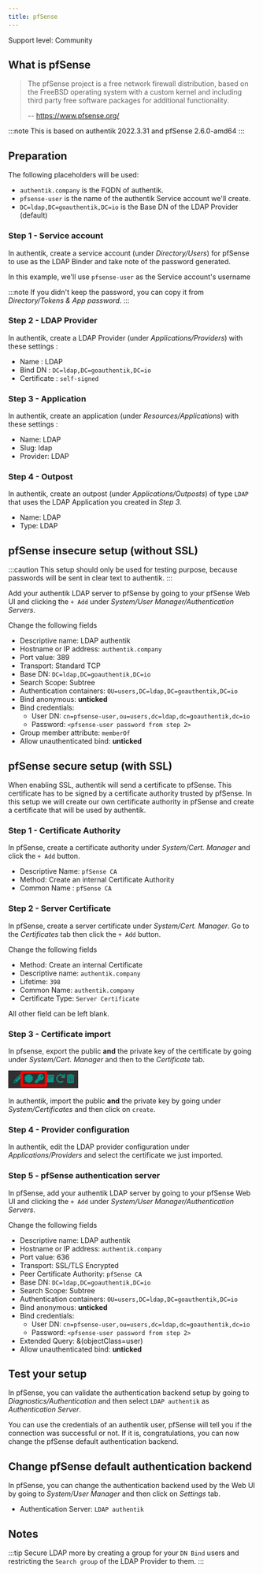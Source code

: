 ```yaml
---
title: pfSense
---
```


<span class="badge badge--secondary">Support level: Community</span>

## What is pfSense

> The pfSense project is a free network firewall distribution, based on the FreeBSD operating system with a custom kernel and including third party free software packages for additional functionality.
>
> -- https://www.pfsense.org/

:::note
This is based on authentik 2022.3.31 and pfSense 2.6.0-amd64
:::

## Preparation

The following placeholders will be used:

-   `authentik.company` is the FQDN of authentik.
-   `pfsense-user` is the name of the authentik Service account we'll create.
-   `DC=ldap,DC=goauthentik,DC=io` is the Base DN of the LDAP Provider (default)

### Step 1 - Service account

In authentik, create a service account (under _Directory/Users_) for pfSense to use as the LDAP Binder and take note of the password generated.

In this example, we'll use `pfsense-user` as the Service account's username

:::note
If you didn't keep the password, you can copy it from _Directory/Tokens & App password_.
:::

### Step 2 - LDAP Provider

In authentik, create a LDAP Provider (under _Applications/Providers_) with these settings :

-   Name : LDAP
-   Bind DN : `DC=ldap,DC=goauthentik,DC=io`
-   Certificate : `self-signed`

### Step 3 - Application

In authentik, create an application (under _Resources/Applications_) with these settings :

-   Name: LDAP
-   Slug: ldap
-   Provider: LDAP

### Step 4 - Outpost

In authentik, create an outpost (under _Applications/Outposts_) of type `LDAP` that uses the LDAP Application you created in _Step 3_.

-   Name: LDAP
-   Type: LDAP

## pfSense insecure setup (without SSL)

:::caution
This setup should only be used for testing purpose, because passwords will be sent in clear text to authentik.
:::

Add your authentik LDAP server to pfSense by going to your pfSense Web UI and clicking the `+ Add` under _System/User Manager/Authentication Servers_.

Change the following fields

-   Descriptive name: LDAP authentik
-   Hostname or IP address: `authentik.company`
-   Port value: 389
-   Transport: Standard TCP
-   Base DN: `DC=ldap,DC=goauthentik,DC=io`
-   Search Scope: Subtree
-   Authentication containers: `OU=users,DC=ldap,DC=goauthentik,DC=io`
-   Bind anonymous: **unticked**
-   Bind credentials:
    -   User DN: `cn=pfsense-user,ou=users,dc=ldap,dc=goauthentik,dc=io`
    -   Password: `<pfsense-user password from step 2>`
-   Group member attribute: `memberOf`
-   Allow unauthenticated bind: **unticked**

## pfSense secure setup (with SSL)

When enabling SSL, authentik will send a certificate to pfSense. This certificate has to be signed by a certificate authority trusted by pfSense. In this setup we will create our own certificate authority in pfSense and create a certificate that will be used by authentik.

### Step 1 - Certificate Authority

In pfSense, create a certificate authority under _System/Cert. Manager_ and click the `+ Add` button.

-   Descriptive Name: `pfSense CA`
-   Method: Create an internal Certificate Authority
-   Common Name : `pfSense CA`

### Step 2 - Server Certificate

In pfSense, create a server certificate under _System/Cert. Manager_. Go to the _Certificates_ tab then click the `+ Add` button.

Change the following fields

-   Method: Create an internal Certificate
-   Descriptive name: `authentik.company`
-   Lifetime: `398`
-   Common Name: `authentik.company`
-   Certificate Type: `Server Certificate`

All other field can be left blank.

### Step 3 - Certificate import

In pfsense, export the public **and** the private key of the certificate by going under _System/Cert. Manager_ and then to the _Certificate_ tab.

![](./img/pfsense-01.png)

In authentik, import the public **and** the private key by going under _System/Certificates_ and then click on `create`.

### Step 4 - Provider configuration

In authentik, edit the LDAP provider configuration under _Applications/Providers_ and select the certificate we just imported.

### Step 5 - pfSense authentication server

In pfSense, add your authentik LDAP server by going to your pfSense Web UI and clicking the `+ Add` under _System/User Manager/Authentication Servers_.

Change the following fields

-   Descriptive name: LDAP authentik
-   Hostname or IP address: `authentik.company`
-   Port value: 636
-   Transport: SSL/TLS Encrypted
-   Peer Certificate Authority: `pfSense CA`
-   Base DN: `DC=ldap,DC=goauthentik,DC=io`
-   Search Scope: Subtree
-   Authentication containers: `OU=users,DC=ldap,DC=goauthentik,DC=io`
-   Bind anonymous: **unticked**
-   Bind credentials:
    -   User DN: `cn=pfsense-user,ou=users,dc=ldap,dc=goauthentik,dc=io`
    -   Password: `<pfsense-user password from step 2>`
-   Extended Query: &(objectClass=user)
-   Allow unauthenticated bind: **unticked**

## Test your setup

In pfSense, you can validate the authentication backend setup by going to _Diagnostics/Authentication_ and then select `LDAP authentik` as _Authentication Server_.

You can use the credentials of an authentik user, pfSense will tell you if the connection was successful or not. If it is, congratulations, you can now change the pfSense default authentication backend.

## Change pfSense default authentication backend

In pfSense, you can change the authentication backend used by the Web UI by going to _System/User Manager_ and then click on _Settings_ tab.

-   Authentication Server: `LDAP authentik`

## Notes

:::tip
Secure LDAP more by creating a group for your `DN Bind` users and restricting the `Search group` of the LDAP Provider to them.
:::
